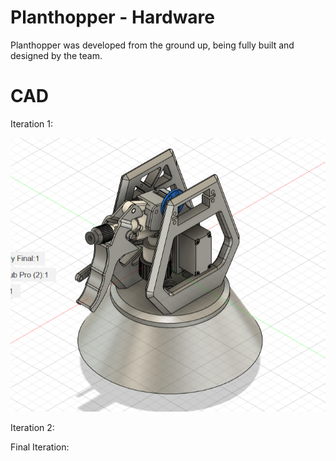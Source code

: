 # Planthopper - Hardware
Planthopper was developed from the ground up, being fully built and designed by the team. 

# CAD

Iteration 1: 

![alt text](<images/Screenshot 2025-10-04 184224.png>)

Iteration 2: 

Final Iteration: 

